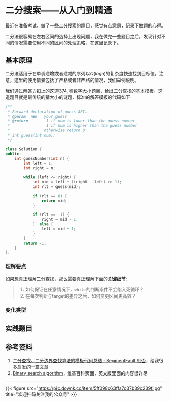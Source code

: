 # 二分搜索——从入门到精通

最近在准备考试，做了一些二分搜索的题目，感觉有点意思，记录下做题的心得。
<!--more-->
二分法很容易在左右区间的选择上出现问题，我在做完一些题目之后，发现针对不同的情况需要使用不同的区间的处理策略，在这里记录下。

## 基本原理
二分法适用于在单调递增或者递减的序列以$O(logn)$的复杂度快速找到目标值。注意，这里的使用情景包括了严格或者非严格的情况，我们举例说明。

我们通过解答力扣上的这道[374. 猜数字大小](https://leetcode-cn.com/problems/guess-number-higher-or-lower/)题目，给出二分查找的基本模板。这道题目就是最传统的猜大小的谜题，标准的解答模板的代码如下
```cpp
/**
 * Forward declaration of guess API.
 * @param  num   your guess
 * @return 	     -1 if num is lower than the guess number
 *			      1 if num is higher than the guess number
 *               otherwise return 0
 * int guess(int num);
 */

class Solution {
public:
    int guessNumber(int n) {
        int left = 1;
        int right = n;

        while (left <= right) {
            int mid = left + ((right - left) >> 1);
            int rlt = guess(mid);

            if (rlt == 0) {
                return mid;
            }

            if (rlt == -1) {
                right = mid - 1;
            }  else {
                left = mid + 1;
            }
        }
        return -1;
    }
};
```
### 理解要点

如果想真正理解二分查找，那么需要真正理解下面的**关键细节**:
> 1. 如何保证在任意情况下，`while`的判断条件不会陷入死循环？
> 2. 在每次判断与target的差异之后，如何变更区间更高效？

### 变化类型



## 实践题目
## 参考资料

1. [二分查找、二分边界查找算法的模板代码总结 - SegmentFault 思否](https://segmentfault.com/a/1190000016825704)，给我很多启发的一篇文章
2. [Binary search algorithm](https://en.wikipedia.org/wiki/Binary_search_algorithm)，维基百科页面，英文版里面的内容很详尽
---

{{< figure src="https://pic.downk.cc/item/5ff098c63ffa7d37b39c239f.jpg" title="欢迎扫码关注我的公众号" >}}
